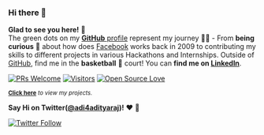 ### Hi there 👋
**Glad to see you here!** :star_struck: <br> The green dots on my [**GitHub** profile](https://github.com/AdityaRajSingh?tab=repositories) represent my journey :running_man: - From **being curious** :thinking: about how does [Facebook](https://www.facebook.com/adi4adityaraj/) works back in 2009 to contributing my skills to different projects in various Hackathons and Internships. Outside of [GitHub](https://github.com/AdityaRajSingh/), find me  in the **basketball** :basketball: court! You can **find me on [LinkedIn](https://www.linkedin.com/in/adityaraj-singh/)**.

[![PRs Welcome](https://img.shields.io/badge/PRs-welcome-brightgreen.svg?style=flat&logo=github)](https://github.com/AdityaRajSingh) [![Visitors](https://visitor-badge.glitch.me/badge?page_id=AdityaRajSingh.visitor-badge)](https://github.com/AdityaRajSingh) [![Open Source Love](https://badges.frapsoft.com/os/v2/open-source.svg?v=103)](https://github.com/AdityaRajSingh)




<sup>**[Click here](https://github.com/AdityaRajSingh?tab=repositories)** *to view my projects.</sup>*



**Say Hi on Twitter([@adi4adityaraj](https://twitter.com/Vinit_Shahdeo))!** :heart: 💬

[![Twitter Follow](https://img.shields.io/twitter/follow/adi4adityaraj?style=social)](https://twitter.com/adi4adityaraj)

<!--
**AdityaRajSingh/AdityaRajSingh** is a ✨ _special_ ✨ repository because its `README.md` (this file) appears on your GitHub profile.

Here are some ideas to get you started:

- 🔭 I’m currently working on ...
- 🌱 I’m currently learning ...
- 👯 I’m looking to collaborate on ...
- 🤔 I’m looking for help with ...
- 💬 Ask me about ...
- 📫 How to reach me: ...
- 😄 Pronouns: ...
- ⚡ Fun fact: ...
-->